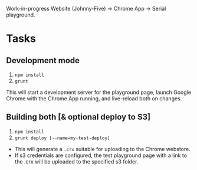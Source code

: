 Work-in-progress Website (Johnny-Five) -> Chrome App -> Serial playground.

# Tasks

## Development mode

1. `npm install`
2. `grunt`

This will start a development server for the playground page, launch Google Chrome with the Chrome App running, and live-reload both on changes. 

## Building both [& optional deploy to S3]

1. `npm install`
2. `grunt deploy [--name=my-test-deploy]`
  * This will generate a `.crx` suitable for uploading to the Chrome webstore.
  * If s3 credentials are configured, the test playground page with a link to the .crx will be uploaded to the specified s3 folder.
 
